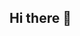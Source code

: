 ## Hi there 👋

<!--
**Aubreytm/Aubreytm** is a ✨ _special_ ✨ repository because its `README.md` (this file) appears on your GitHub profile.

- 🔭 I’m currently working on influencer marketing strategies
- 🌱 I’m currently learning python
- 👯 I’m looking to collaborate on digital marketing and analytics
- 💬 Ask me about visual story-telling
- 📫 How to reach me: aubreytm2001@gmail.com
- 😄 Pronouns: she/her
- ⚡ Fun fact: I have a golden retriever!
